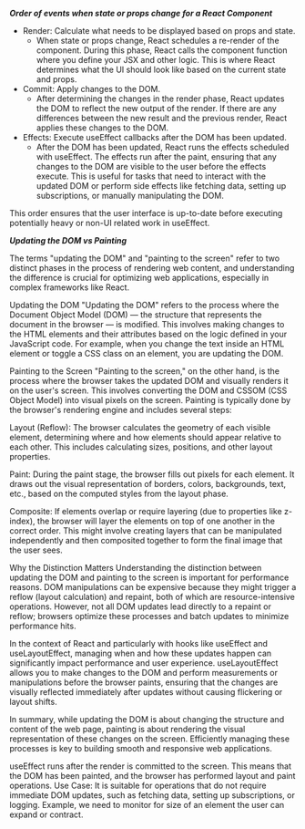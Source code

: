 ***Order of events when state or props change for a React Component***


* Render: Calculate what needs to be displayed based on props and state.
    - When state or props change, React schedules a re-render of the component. During this phase, React calls the component function where you define your JSX and other logic. This is where React determines what the UI should look like based on the current state and props.
* Commit: Apply changes to the DOM.
    - After determining the changes in the render phase, React updates the DOM to reflect the new output of the render. If there are any differences between the new result and the previous render, React applies these changes to the DOM.
* Effects: Execute useEffect callbacks after the DOM has been updated.
    - After the DOM has been updated, React runs the effects scheduled with useEffect. The effects run after the paint, ensuring that any changes to the DOM are visible to the user before the effects execute. This is useful for tasks that need to interact with the updated DOM or perform side effects like fetching data, setting up subscriptions, or manually manipulating the DOM.

This order ensures that the user interface is up-to-date before executing potentially heavy or non-UI related work in useEffect.

***Updating the DOM vs Painting***

The terms "updating the DOM" and "painting to the screen" refer to two distinct phases in the process of rendering web content, and understanding the difference is crucial for optimizing web applications, especially in complex frameworks like React.

Updating the DOM
"Updating the DOM" refers to the process where the Document Object Model (DOM) — the structure that represents the document in the browser — is modified. This involves making changes to the HTML elements and their attributes based on the logic defined in your JavaScript code. For example, when you change the text inside an HTML element or toggle a CSS class on an element, you are updating the DOM.

Painting to the Screen
"Painting to the screen," on the other hand, is the process where the browser takes the updated DOM and visually renders it on the user's screen. This involves converting the DOM and CSSOM (CSS Object Model) into visual pixels on the screen. Painting is typically done by the browser's rendering engine and includes several steps:

Layout (Reflow): The browser calculates the geometry of each visible element, determining where and how elements should appear relative to each other. This includes calculating sizes, positions, and other layout properties.

Paint: During the paint stage, the browser fills out pixels for each element. It draws out the visual representation of borders, colors, backgrounds, text, etc., based on the computed styles from the layout phase.

Composite: If elements overlap or require layering (due to properties like z-index), the browser will layer the elements on top of one another in the correct order. This might involve creating layers that can be manipulated independently and then composited together to form the final image that the user sees.

Why the Distinction Matters
Understanding the distinction between updating the DOM and painting to the screen is important for performance reasons. DOM manipulations can be expensive because they might trigger a reflow (layout calculation) and repaint, both of which are resource-intensive operations. However, not all DOM updates lead directly to a repaint or reflow; browsers optimize these processes and batch updates to minimize performance hits.

In the context of React and particularly with hooks like useEffect and useLayoutEffect, managing when and how these updates happen can significantly impact performance and user experience. useLayoutEffect allows you to make changes to the DOM and perform measurements or manipulations before the browser paints, ensuring that the changes are visually reflected immediately after updates without causing flickering or layout shifts.

In summary, while updating the DOM is about changing the structure and content of the web page, painting is about rendering the visual representation of these changes on the screen. Efficiently managing these processes is key to building smooth and responsive web applications.


useEffect runs after the render is committed to the screen. This means that the DOM has been painted, and the browser has performed layout and paint operations.
Use Case: It is suitable for operations that do not require immediate DOM updates, such as fetching data, setting up subscriptions, or logging. Example, we need to monitor for size of an element the user can expand or contract. 


